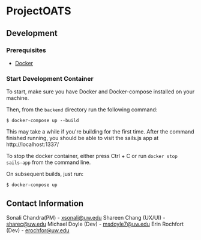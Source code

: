# ProjectOATS


## Development

### Prerequisites

* [Docker](https://docs.docker.com/engine/install/)

### Start Development Container

To start, make sure you have Docker and Docker-compose installed on your machine.

Then, from the `backend` directory run the following command:

    $ docker-compose up --build

This may take a while if you're building for the first time. After the command finished running, you should be able to visit the sails.js app at http://localhost:1337/

To stop the docker container, either press Ctrl + C or run `docker stop sails-app` from the command line.

On subsequent builds, just run:

    $ docker-compose up

## Contact Information
Sonali Chandra(PM) - xsonali@uw.edu
Shareen Chang (UX/UI) - sharec@uw.edu
Michael Doyle (Dev) - msdoyle7@uw.edu
Erin Rochfort (Dev) - erochfor@uw.edu
